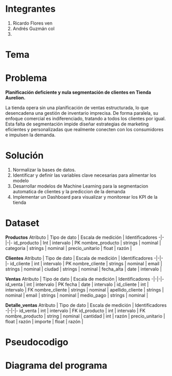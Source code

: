 # Integrantes
1. Ricardo Flores ven
2. Andrés Guzmán col
3. 
# Tema

# Problema
**Planificación deficiente y nula segmentación de clientes en Tienda Aurelion.**

La tienda opera sin una planificación de ventas estructurada, lo que desencadena una gestión de inventario imprecisa. De forma paralela, su enfoque comercial es indiferenciado, tratando a todos los clientes por igual. Esta falta de segmentación impide diseñar estrategias de marketing eficientes y personalizadas que realmente conecten con los consumidores e impulsen la demanda.
# Solución
1. Normalizar la bases de datos.
2. Identificar y definir las variables clave necesarias para alimentar los modelo
3. Desarrollar modelos de Machine Learning para la segmentacion automatica de clientes y la prediccion de la demanda
4. Implementar un Dashboard para visualizar y monitorear los KPI de la tienda
# Dataset
**Productos**
Atributo | Tipo de dato | Escala de medición | Identificadores
-|-|-|-
id_producto | Int | intervalo | PK
nombre_producto | strings | nominal | 
categoria | strings | nominal |
precio_unitario | float | razón |

**Clientes**
Atributo | Tipo de dato | Escala de medición | Identificadores
-|-|-|-
id_cliente | int | intervalo | PK
nombre_cliente | strings | nominal | 
email | strings | nominal | 
ciudad | strings | nominal |
fecha_alta | date | intervalo |

 **Ventas**
Atributo | Tipo de dato | Escala de medición | Identificadores
-|-|-|-
 id_venta | int | intervalo | PK
 fecha	| date | intervalo |
 id_cliente	| int | intervalo | FK 
 nombre_cliente	| strings | nominal | 
 apellido_cliente	| strings | nominal | 
 email | strings | nominal |
 medio_pago | strings | nominal |

 **Detalle_ventas**
Atributo | Tipo de dato | Escala de medición | Identificadores
-|-|-|-
id_venta | int | intervalo | FK
id_producto | int | intervalo | FK
nombre_producto | string | nominal |
cantidad | int | razón |
precio_unitario |	float | razón |
importe | float | razón | 
 
# Pseudocodigo
# Diagrama del programa

